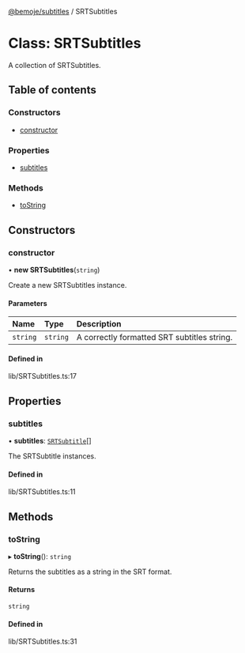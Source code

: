 [@bemoje/subtitles](https://github.com/bemoje/tsmono/blob/main/pkg/subtitles/docs/md/index.md) / SRTSubtitles

# Class: SRTSubtitles

A collection of SRTSubtitles.

## Table of contents

### Constructors

- [constructor](https://github.com/bemoje/tsmono/blob/main/pkg/subtitles/docs/md/classes/SRTSubtitles.md#constructor)

### Properties

- [subtitles](https://github.com/bemoje/tsmono/blob/main/pkg/subtitles/docs/md/classes/SRTSubtitles.md#subtitles)

### Methods

- [toString](https://github.com/bemoje/tsmono/blob/main/pkg/subtitles/docs/md/classes/SRTSubtitles.md#tostring)

## Constructors

### constructor

• **new SRTSubtitles**(`string`)

Create a new SRTSubtitles instance.

#### Parameters

| Name | Type | Description |
| :------ | :------ | :------ |
| `string` | `string` | A correctly formatted SRT subtitles string. |

#### Defined in

lib/SRTSubtitles.ts:17

## Properties

### subtitles

• **subtitles**: [`SRTSubtitle`](https://github.com/bemoje/tsmono/blob/main/pkg/subtitles/docs/md/classes/SRTSubtitle.md)[]

The SRTSubtitle instances.

#### Defined in

lib/SRTSubtitles.ts:11

## Methods

### toString

▸ **toString**(): `string`

Returns the subtitles as a string in the SRT format.

#### Returns

`string`

#### Defined in

lib/SRTSubtitles.ts:31
